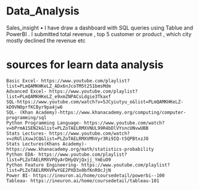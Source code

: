 # Data_Analysis

Sales_insight 
•	I have draw a dashboard with SQL queries using Tablue and PowerBI . I submitted total revenue , top 5 customer or product , which city mostly declined the revenue etc



# sources for learn data analysis

    Basic Excel- https://www.youtube.com/playlist?list=PLmQAMKHKeLZ_ADx6nJcoTM5t2S1bmsMdm
    Advanced Excel- https://www.youtube.com/playlist?list=PLmQAMKHKeLZ_e9xmZNPACsLdgie3Tkaxf
    SQL-https://www.youtube.com/watch?v=5JCyiutyu_o&list=PLmQAMKHKeLZ-kD9VN0prfKCByr9pa4jw6
    SQL- (Khan Academy)-https://www.khanacademy.org/computing/computer-programming/sql
    Python Programming Language- https://www.youtube.com/watch?v=bPrmA1SEN2k&list=PLZoTAELRMXVNUL99R4bDlVYsncUNvwUBB
    Stats Lectures- https://www.youtube.com/watch?v=zRUliXuwJCQ&list=PLZoTAELRMXVMhVyr3Ri9IQ-t5QPBtxzJO
    Stats Lectures(Khans Academy)-https://www.khanacademy.org/math/statistics-probability
    Python EDA- https://www.youtube.com/playlist?list=PLZoTAELRMXVPQyArDHyQVjQxjj_YmEuO9
    Python Feature Engineering- https://www.youtube.com/playlist?list=PLZoTAELRMXVPwYGE2PXD3x0bfKnR0cJjN
    Power BI- https://ineuron.ai/home/coursedetail/powerbi--100
    Tableau- https://ineuron.ai/home/coursedetail/tableau-101
